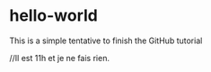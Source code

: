 # hello-world
This is a simple tentative to finish the GitHub tutorial

//Il est 11h et je ne fais rien.
